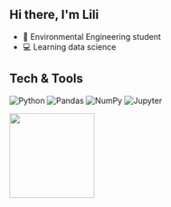 ## Hi there, I'm Lili 

* 🌱 Environmental Engineering student
* 💻 Learning data science

## Tech & Tools
  ![Python](https://img.shields.io/badge/Python-3776AB?style=for-the-badge&logo=python&logoColor=white)
  ![Pandas](https://img.shields.io/badge/Pandas-150458?style=for-the-badge&logo=pandas&logoColor=white)
  ![NumPy](https://img.shields.io/badge/NumPy-013243?style=for-the-badge&logo=numpy&logoColor=white)
  ![Jupyter](https://img.shields.io/badge/Jupyter-F37626?style=for-the-badge&logo=jupyter&logoColor=white)
     
<div>
  <a href="https://github.com/lilint1">
  <img height= "150" src = "https://github-readme-stats.vercel.app/api/top-langs/?username=lilint1&layout=compact&hide_border=false&theme=catppuccin_latte&card_width=400"/> 
  </a>
</div>  

<!--
  ![R](https://img.shields.io/badge/R-276DC3?style=for-the-badge&logo=r&logoColor=white)
  <a href="https://github.com/lilint1">
  <img height= "120" src = "https://github-readme-stats.vercel.app/api?username=lilint1&show_icons=true&hide_border=true&theme=algolia&count-private=true&hide=stars&card_width=320"/> 
  </a>
## Top repositories
  <a href="https://github.com/lilint1/qualiagua.git">
  <img align="center" src="https://github-readme-stats.vercel.app/api/pin/?username=lilint1&repo=qualiagua&theme=buefy" />
  </a>
-->
<!--(https://github.com/anuraghazra/github-readme-stats)-->
